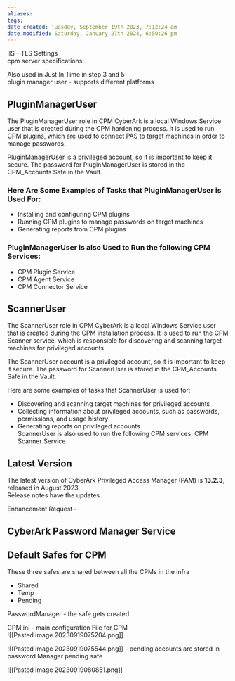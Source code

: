 ```yaml
---
aliases: 
tags: 
date created: Tuesday, September 19th 2023, 7:12:24 am
date modified: Saturday, January 27th 2024, 6:59:26 pm
---
```

IIS - TLS Settings  
cpm server specifications

Also used in Just In Time in step 3 and 5  
plugin manager user - supports different platforms

## PluginManagerUser

The PluginManagerUser role in CPM CyberArk is a local Windows Service user that is created during the CPM hardening process. It is used to run CPM plugins, which are used to connect PAS to target machines in order to manage passwords.

PluginManagerUser is a privileged account, so it is important to keep it secure. The password for PluginManagerUser is stored in the CPM_Accounts Safe in the Vault.

### Here Are Some Examples of Tasks that PluginManagerUser is Used For:

- Installing and configuring CPM plugins
- Running CPM plugins to manage passwords on target machines
- Generating reports from CPM plugins

### PluginManagerUser is also Used to Run the following CPM Services:

- CPM Plugin Service
- CPM Agent Service
- CPM Connector Service

## ScannerUser

The ScannerUser role in CPM CyberArk is a local Windows Service user that is created during the CPM installation process. It is used to run the CPM Scanner service, which is responsible for discovering and scanning target machines for privileged accounts.

The ScannerUser account is a privileged account, so it is important to keep it secure. The password for ScannerUser is stored in the CPM_Accounts Safe in the Vault.

Here are some examples of tasks that ScannerUser is used for:

- Discovering and scanning target machines for privileged accounts  
- Collecting information about privileged accounts, such as passwords, permissions, and usage history  
- Generating reports on privileged accounts  
ScannerUser is also used to run the following CPM services: CPM Scanner Service

## Latest Version

The latest version of CyberArk Privileged Access Manager (PAM) is **13.2.3**, released in August 2023.  
Release notes have the updates.

Enhancement Request - 

## CyberArk Password Manager Service

## Default Safes for CPM

These three safes are shared between all the CPMs in the infra  
- Shared  
- Temp  
- Pending

PasswordManager - the safe gets created

CPM.ini - main configuration File for CPM  
![[Pasted image 20230919075204.png]]

![[Pasted image 20230919075544.png]] - pending accounts are stored in password Manager pending safe  

![[Pasted image 20230919080851.png]]